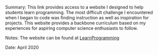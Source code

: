 Summary: This link provides access to a website I designed to help students learn programming. The most difficult challenge I encountered when I began to code was finding instruction as well as inspiration for projects. This website provides a backbone curriculum based on my experiences for aspiring computer science enthusiasts to follow.

Notes: The website can be found at [LearnProgramming](https://tinyurl.com/LearnProgramming-Kapoor )

Date: April 2020
